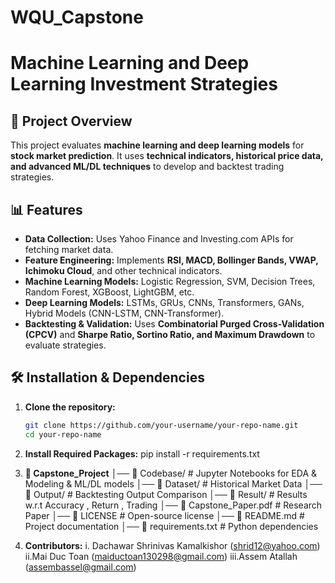 # WQU_Capstone

# Machine Learning and Deep Learning Investment Strategies

## 📌 Project Overview
This project evaluates **machine learning and deep learning models** for **stock market prediction**. It uses **technical indicators, historical price data, and advanced ML/DL techniques** to develop and backtest trading strategies.

## 📊 Features
- **Data Collection:** Uses Yahoo Finance and Investing.com APIs for fetching market data.
- **Feature Engineering:** Implements **RSI, MACD, Bollinger Bands, VWAP, Ichimoku Cloud**, and other technical indicators.
- **Machine Learning Models:** Logistic Regression, SVM, Decision Trees, Random Forest, XGBoost, LightGBM, etc.
- **Deep Learning Models:** LSTMs, GRUs, CNNs, Transformers, GANs, Hybrid Models (CNN-LSTM, CNN-Transformer).
- **Backtesting & Validation:** Uses **Combinatorial Purged Cross-Validation (CPCV)** and **Sharpe Ratio, Sortino Ratio, and Maximum Drawdown** to evaluate strategies.

## 🛠 Installation & Dependencies
1. **Clone the repository:**
   ```bash
   git clone https://github.com/your-username/your-repo-name.git
   cd your-repo-name
2. **Install Required Packages:**
pip install -r requirements.txt

3. **📂 Capstone_Project**
│── 📁 Codebase/                 # Jupyter Notebooks for EDA & Modeling &  ML/DL models
│── 📁 Dataset/                  # Historical Market Data
│── 📁 Output/                   # Backtesting Output Comparison
│── 📁 Result/                   # Results w.r.t Accuracy , Return , Trading 
│── 📝 Capstone_Paper.pdf        # Research Paper
│── 📜 LICENSE                   # Open-source license
│── 📜 README.md                 # Project documentation
│── 📜 requirements.txt          # Python dependencies


4. **Contributors:**
   i. Dachawar Shrinivas Kamalkishor (shrid12@yahoo.com)
   ii.Mai Duc Toan (maiductoan130298@gmail.com)
   iii.Assem Atallah (assembassel@gmail.com)
